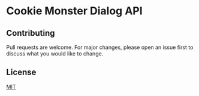 # Cookie Monster Dialog API

## Contributing

Pull requests are welcome. For major changes, please open an issue first to discuss what you would like to change.

## License

[MIT](https://choosealicense.com/licenses/mit/)
